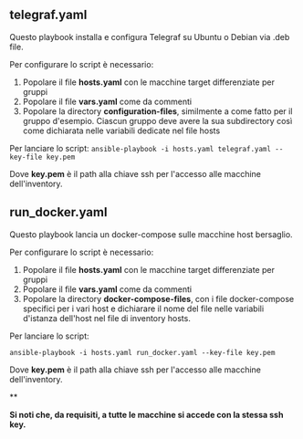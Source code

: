 
## telegraf.yaml

Questo playbook installa e configura Telegraf su Ubuntu o Debian via .deb file.

Per configurare lo script è necessario:

1.  Popolare il file **hosts.yaml** con le macchine target differenziate per gruppi
2.  Popolare il file **vars.yaml** come da commenti
3.  Popolare la directory **configuration-files**, similmente a come fatto per il gruppo d'esempio. Ciascun gruppo deve avere la sua subdirectory così come dichiarata nelle variabili dedicate nel file hosts

Per lanciare lo script: 
`ansible-playbook -i hosts.yaml telegraf.yaml --key-file key.pem`

Dove **key.pem** è il path alla chiave ssh per l'accesso alle macchine dell'inventory.

## run_docker.yaml

Questo playbook lancia un docker-compose sulle macchine host bersaglio.

Per configurare lo script è necessario:

1.  Popolare il file **hosts.yaml** con le macchine target differenziate per gruppi
2.  Popolare il file **vars.yaml** come da commenti
3.  Popolare la directory **docker-compose-files**, con i file docker-compose specifici per i vari host e dichiarare il nome del file nelle variabili d'istanza dell'host nel file di inventory hosts.

Per lanciare lo script: 

    ansible-playbook -i hosts.yaml run_docker.yaml --key-file key.pem

Dove **key.pem** è il path alla chiave ssh per l'accesso alle macchine dell'inventory.

**

**Si noti che, da requisiti, a tutte le macchine si accede con la stessa ssh key.**

